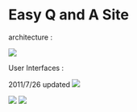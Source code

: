 # Easy Q and A Site 

architecture :

<img src="https://github.com/downloads/jo32/Easy-Q-and-A-Site/arichitecture.png" />

User Interfaces :

2011/7/26 updated
<img src="https://github.com/downloads/jo32/Easy-Q-and-A-Site/ui3.png" />

<img src="https://github.com/downloads/jo32/Easy-Q-and-A-Site/ui1.png" />

<img src="https://github.com/downloads/jo32/Easy-Q-and-A-Site/ui2.png" />
